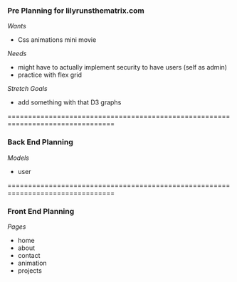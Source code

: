 ### Pre Planning for lilyrunsthematrix.com ###

*Wants*
- Css animations mini movie

*Needs* 
- might have to actually implement security to have users (self as admin) 
- practice with flex grid

*Stretch Goals*
- add something with that D3 graphs

================================================================================

### Back End Planning ### 

*Models*
- user 

================================================================================

### Front End Planning ### 

*Pages*
- home 
- about 
- contact 
- animation 
- projects